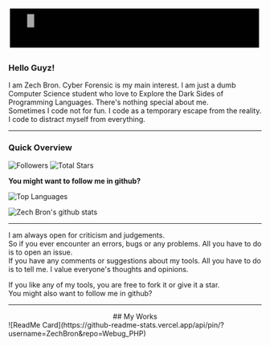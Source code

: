 # ![Zech Bron](https://raw.githubusercontent.com/ZechBron/ZechBron/master/20200929_212037.gif)

### Hello Guyz!
I am Zech Bron. Cyber Forensic is my main interest. I am just a dumb Computer Science student who love to Explore the Dark Sides of Programming Languages. There's nothing special about me.
<br>
Sometimes I code not for fun. I code as a temporary escape from the reality. I code to distract myself from everything. 

---

### Quick Overview
![Followers](https://img.shields.io/github/followers/ZechBron?label=Followers&style=for-the-badge&logo=github) ![Total Stars](https://img.shields.io/github/stars/ZechBron?affiliations=OWNER&style=for-the-badge&logo=github)

__You might want to follow me in github?__

![Top Languages](https://github-readme-stats.vercel.app/api/top-langs/?username=ZechBron&hide=TeX&layout=compact)

![Zech Bron's github stats](https://github-readme-stats.vercel.app/api?username=ZechBron&show_icons=true)

---

I am always open for criticism and judgements.<br>
So if you ever encounter an errors, bugs or any problems. All you have to do is to open an issue.<br>
If you have any comments or suggestions about my tools. All you have to do is to tell me.
I value everyone's thoughts and opinions.

If you like any of my tools, you are free to fork it or give it a star.<br>
You might also want to follow me in github?
<!--

**ZechBron/ZechBron** is a ✨ _special_ ✨ repository because its `README.md` (this file) appears on your GitHub profile.

Here are some ideas to get you started:

- 🔭 I’m currently working on ...
- 🌱 I’m currently learning ...
- 👯 I’m looking to collaborate on ...
- 🤔 I’m looking for help with ...
- 💬 Ask me about ...
- 📫 How to reach me: ...
- 😄 Pronouns: ...
- ⚡ Fun fact: ...
-->

---
<div align="center">
## My Works
</div>
![ReadMe Card](https://github-readme-stats.vercel.app/api/pin/?username=ZechBron&repo=Webug_PHP) 


